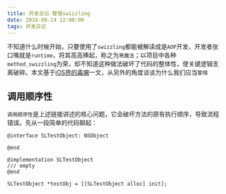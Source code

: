 ```yaml
---
title: 开发日记-警惕swizzling
date: 2018-09-14 12:00:00
tags: 开发日记
---
```


不知道什么时候开始，只要使用了`swizzling`都能被解读成是`AOP`开发，开发者张口嘴就是`runtime`，将其高高捧起，称之为`黑魔法`；以项目中各种`method_swizzling`为荣，却不知道这种做法破坏了代码的整体性，使关键逻辑支离破碎。本文基于[iOS界的毒瘤](https://www.valiantcat.cn/index.php/2017/11/03/53.html#menu_index_7)一文，从另外的角度谈谈为什么我们应当`警惕`

## 调用顺序性
`调用顺序性`是上述链接讲述的核心问题，它会破坏方法的原有执行顺序，导致流程错误。先从一段简单的代码聊起：

    @interface SLTestObject: NSObject
    
    @end
    
    @implementation SLTestObject
    /// empty
    @end
    
    SLTestObject *testObj = [[SLTestObject alloc] init];
    


